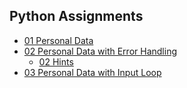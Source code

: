 ## Python Assignments

* [01 Personal Data](?md=01-personal-data:instructions)
* [02 Personal Data with Error Handling](?md=02-personal-data-error-handling:instructions)
  * [02 Hints](?md=02-personal-data-error-handling:hints)
* [03 Personal Data with Input Loop](?md=03-personal-data-loop:instructions)
